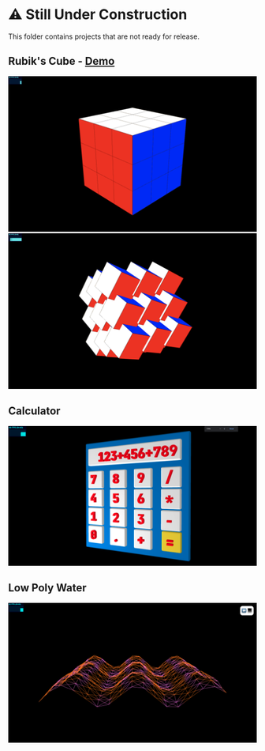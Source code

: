 # ⚠️ Still Under Construction

This folder contains projects that are not ready for release.

## Rubik's Cube - [Demo](https://twitter.com/SuboptimalEng/status/1489039924099796994?s=20&t=0tpf5oFjMqcWj6O-DB6txQ)

<img src="/_unfinished/_demos/rubiks-cube-1.png">

<img src="/_unfinished/_demos/rubiks-cube-2.png">

## Calculator

<img src="/_unfinished/_demos/calculator.png">

## Low Poly Water

<img src="/_unfinished/_demos/low-poly-water.png">
